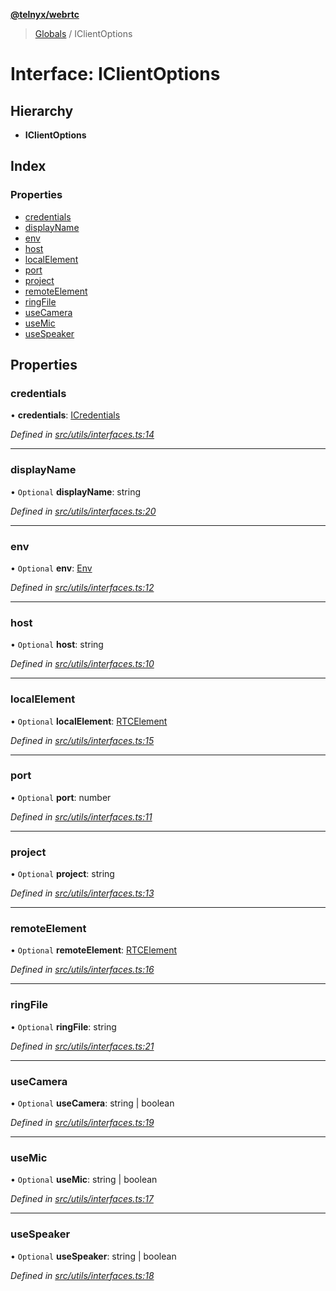 **[@telnyx/webrtc](../README.md)**

> [Globals](../README.md) / IClientOptions

# Interface: IClientOptions

## Hierarchy

* **IClientOptions**

## Index

### Properties

* [credentials](iclientoptions.md#credentials)
* [displayName](iclientoptions.md#displayname)
* [env](iclientoptions.md#env)
* [host](iclientoptions.md#host)
* [localElement](iclientoptions.md#localelement)
* [port](iclientoptions.md#port)
* [project](iclientoptions.md#project)
* [remoteElement](iclientoptions.md#remoteelement)
* [ringFile](iclientoptions.md#ringfile)
* [useCamera](iclientoptions.md#usecamera)
* [useMic](iclientoptions.md#usemic)
* [useSpeaker](iclientoptions.md#usespeaker)

## Properties

### credentials

•  **credentials**: [ICredentials](icredentials.md)

*Defined in [src/utils/interfaces.ts:14](https://github.com/team-telnyx/webrtc/blob/main/packages/js/src/utils/interfaces.ts#L14)*

___

### displayName

• `Optional` **displayName**: string

*Defined in [src/utils/interfaces.ts:20](https://github.com/team-telnyx/webrtc/blob/main/packages/js/src/utils/interfaces.ts#L20)*

___

### env

• `Optional` **env**: [Env](../README.md#env)

*Defined in [src/utils/interfaces.ts:12](https://github.com/team-telnyx/webrtc/blob/main/packages/js/src/utils/interfaces.ts#L12)*

___

### host

• `Optional` **host**: string

*Defined in [src/utils/interfaces.ts:10](https://github.com/team-telnyx/webrtc/blob/main/packages/js/src/utils/interfaces.ts#L10)*

___

### localElement

• `Optional` **localElement**: [RTCElement](../README.md#rtcelement)

*Defined in [src/utils/interfaces.ts:15](https://github.com/team-telnyx/webrtc/blob/main/packages/js/src/utils/interfaces.ts#L15)*

___

### port

• `Optional` **port**: number

*Defined in [src/utils/interfaces.ts:11](https://github.com/team-telnyx/webrtc/blob/main/packages/js/src/utils/interfaces.ts#L11)*

___

### project

• `Optional` **project**: string

*Defined in [src/utils/interfaces.ts:13](https://github.com/team-telnyx/webrtc/blob/main/packages/js/src/utils/interfaces.ts#L13)*

___

### remoteElement

• `Optional` **remoteElement**: [RTCElement](../README.md#rtcelement)

*Defined in [src/utils/interfaces.ts:16](https://github.com/team-telnyx/webrtc/blob/main/packages/js/src/utils/interfaces.ts#L16)*

___

### ringFile

• `Optional` **ringFile**: string

*Defined in [src/utils/interfaces.ts:21](https://github.com/team-telnyx/webrtc/blob/main/packages/js/src/utils/interfaces.ts#L21)*

___

### useCamera

• `Optional` **useCamera**: string \| boolean

*Defined in [src/utils/interfaces.ts:19](https://github.com/team-telnyx/webrtc/blob/main/packages/js/src/utils/interfaces.ts#L19)*

___

### useMic

• `Optional` **useMic**: string \| boolean

*Defined in [src/utils/interfaces.ts:17](https://github.com/team-telnyx/webrtc/blob/main/packages/js/src/utils/interfaces.ts#L17)*

___

### useSpeaker

• `Optional` **useSpeaker**: string \| boolean

*Defined in [src/utils/interfaces.ts:18](https://github.com/team-telnyx/webrtc/blob/main/packages/js/src/utils/interfaces.ts#L18)*
